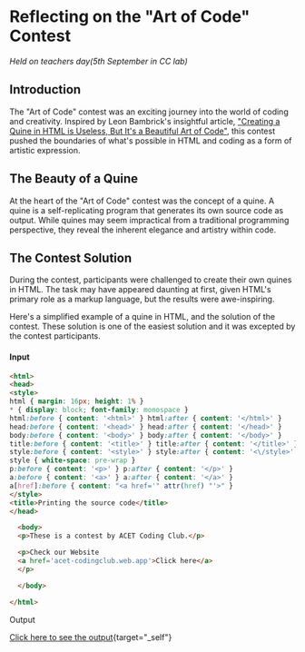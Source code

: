 # Reflecting on the "Art of Code" Contest
_Held on teachers day(5th September in CC lab)_
## Introduction

The "Art of Code" contest was an exciting journey into the world of coding and creativity. Inspired by Leon Bambrick's insightful article, ["Creating a Quine in HTML is Useless, But It's a Beautiful Art of Code"](https://secretgeek.github.io/html_wysiwyg/html.html), this contest pushed the boundaries of what's possible in HTML and coding as a form of artistic expression.

## The Beauty of a Quine

At the heart of the "Art of Code" contest was the concept of a quine. A quine is a self-replicating program that generates its own source code as output. While quines may seem impractical from a traditional programming perspective, they reveal the inherent elegance and artistry within code.

## The Contest Solution

During the contest, participants were challenged to create their own quines in HTML. The task may have appeared daunting at first, given HTML's primary role as a markup language, but the results were awe-inspiring.

Here's a simplified example of a quine in HTML, and the solution of the contest. These solution is one of the easiest solution and it was excepted by the contest participants.
#### Input
```html
<html>
<head>
<style>
html { margin: 16px; height: 1% }
* { display: block; font-family: monospace }
html:before { content: '<html>' } html:after { content: '</html>' }
head:before { content: '<head>' } head:after { content: '</head>' }
body:before { content: '<body>' } body:after { content: '</body>' }
title:before { content: '<title>' } title:after { content: '</title>' }
style:before { content: '<style>' } style:after { content: '<\/style>' }
style { white-space: pre-wrap }
p:before { content: '<p>' } p:after { content: '</p>' }
a:before { content: '<a>' } a:after { content: '</a>' }
a[href]:before { content: "<a href='" attr(href) "'>" }
</style>
<title>Printing the source code</title>
</head>

  <body>
  <p>These is a contest by ACET Coding Club.</p>

  <p>Check our Website 
  <a href='acet-codingclub.web.app'>Click here</a>
  </p>

  </body>

</html>
```
Output

[Click here to see the output](/output.html){target="_self"}